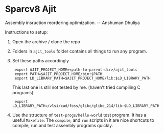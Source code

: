 Sparcv8 Ajit
==================

Assembly insruction reordering optimization.
-- Anshuman Dhuliya


Instructions to setup:

1. Open the archive / clone the repo
2. Folders in `ajit_tools` folder contains all things to run any program.
3. Set these paths accordingly

        export AJIT_PROJECT_HOME=<path-to-parent-dir>/ajit_tools
        export PATH=$AJIT_PROJECT_HOME/bin:$PATH
        export LD_LIBRARY_PATH=$AJIT_PROJECT_HOME/lib:$LD_LIBRARY_PATH

   This last one is still not tested by me. (haven't tried compiling C programs)

        export LD_LIBRARY_PATH=/vlsi/cad/foss/glibc/glibc_214/lib:$LD_LIBRARY_PATH

4. Use the structure of `test-progs/hello-world` test program. It has a useful `Makefile`. The `compile`, and `run` scripts in it are nice shortcuts to compile, run and test assembly programs quickly.


